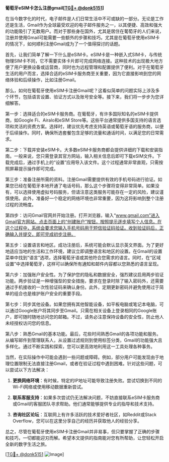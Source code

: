 **葡萄牙eSIM卡怎么注册gmail[[TG💪+ @donk5151](https://t.me/s/donk5151)]**

在当今数字化的时代，电子邮件是人们日常生活中不可或缺的一部分。无论是工作还是生活，Gmail作为全球最受欢迎的电子邮件服务之一，以其便捷、高效和强大的功能吸引了无数用户。而对于那些身在国外，尤其是居住在葡萄牙的人们来说，注册并使用Gmail可能需要一些额外的步骤和技巧。尤其是在葡萄牙使用eSIM卡的情况下，如何顺利注册Gmail成为了一个值得探讨的话题。

首先，让我们简单了解一下什么是eSIM卡。eSIM卡是一种嵌入式SIM卡，与传统物理SIM卡不同，它不需要实体卡片即可完成网络连接。这种技术的出现极大地方便了用户更换设备或运营商，同时也为远程管理和配置提供了便利。对于在葡萄牙生活的用户而言，选择合适的eSIM卡服务商至关重要，因为它直接影响到您的网络体验和后续操作，比如注册Gmail。

那么，如何在葡萄牙使用eSIM卡注册Gmail呢？这看似简单的问题实际上涉及多个环节，包括语言设置、验证方式以及账号安全等。接下来，我们将一步步为您详细解答。

第一步：选择适合的eSIM卡服务商。在葡萄牙，有许多国际知名的eSIM卡提供商，如Google Fi、Airalo和eSIM Store等。这些平台通常提供多国支持的语言选项和灵活的资费方案。选择时，建议优先考虑支持英语或葡萄牙语的服务商，以便于后续操作。同时，确保所选套餐包含足够的流量和通话时间，以满足您的日常需求。

第二步：下载并安装eSIM卡。大多数eSIM卡服务商都会提供详细的下载和安装指南。一般来说，您只需登录其官方网站，输入相关信息后即可下载eSIM文件。下载完成后，通过手机上的“设置”应用导入该文件。这个过程通常非常直观，只需按照屏幕提示操作即可完成。

第三步：准备注册所需的资料。注册Gmail需要提供有效的手机号码进行验证。如果您已经在葡萄牙本地开通了电话号码，那么这个步骤将变得非常简单。如果没有，可以选择使用虚拟号码服务，但请注意这类服务可能存在一定的风险，建议谨慎使用。此外，准备好一个稳定的网络环境也非常重要，因为这将影响到整个注册过程的流畅度。

第四步：访问Gmail官网并开始注册。打开浏览器，输入“www.gmail.com”进入Gmail官方网站。点击页面上的“创建账户”按钮，按照提示逐步填写个人信息。在这个过程中，系统会要求您输入手机号码用于短信验证码验证。收到验证码后，正确输入并提交，即可完成初步注册。

第五步：设置语言和地区。成功注册后，系统可能会默认显示英文界面。为了更好地适应当地的生活和工作环境，建议立即调整语言和地区的设置。在Gmail的设置菜单中找到“语言”选项，选择葡萄牙语或其他符合您需求的语言。同时，在“区域设置”中选择葡萄牙，这样可以确保所有通知和邮件内容都以您熟悉的语言呈现。

第六步：加强账户安全性。为了保护您的隐私和数据安全，强烈建议启用两步验证功能。两步验证是一种增强型的安全措施，要求在登录时除了输入密码外，还需要通过手机接收的一次性验证码来确认身份。此外，定期更新密码并避免使用过于简单的组合也是维护账户安全的重要手段。

第七步：同步其他设备。如果您拥有其他智能设备，如平板电脑或笔记本电脑，可以通过Google账户将其同步至Gmail。只需在相关设备上登录相同的Google账户，即可随时随地访问您的邮箱。不过，请务必注意保持设备的安全性，防止他人未经授权访问您的信息。

第八步：熟悉Gmail的基本功能。最后，花些时间熟悉Gmail的各项功能和服务。从编写邮件到管理联系人，从设置过滤规则到使用标签分类，Gmail的功能强大且多样化。通过不断实践和探索，您可以更高效地利用这一工具处理各种事务。

当然，在实际操作中可能会遇到一些问题或障碍。例如，部分用户可能发现由于地理位置限制无法直接注册Gmail，或者在验证过程中遇到困难。针对这些问题，可以尝试以下方法解决：

1. **更换网络环境**：有时候，特定的IP地址可能导致注册失败。尝试切换到不同的Wi-Fi网络或使用移动数据重新尝试。
   
2. **联系客服支持**：如果多次尝试仍无法解决问题，不妨直接联系eSIM卡服务商或Gmail的客服团队寻求帮助。他们通常能够提供专业的指导和技术支持。

3. **咨询社区论坛**：互联网上有许多活跃的技术爱好者社区，如Reddit或Stack Overflow，您可以在这里分享自己的经历并获取他人的经验分享。

总之，尽管在葡萄牙使用eSIM卡注册Gmail并非易事，但只要掌握了正确的步骤和技巧，一切都能迎刃而解。希望本文提供的指南能对您有所帮助，让您轻松开启全新的数字生活之旅。

[[TG💪+ @donk5151](https://t.me/s/donk5151) ![Image](https://i.postimg.cc/rwNCRYN7/Snipaste-2025-04-30-17-27-05.png)]